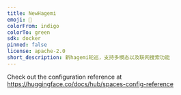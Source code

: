 ```yaml
---
title: NewHagemi
emoji: 🏃
colorFrom: indigo
colorTo: green
sdk: docker
pinned: false
license: apache-2.0
short_description: 新hagemi轮巡，支持多模态以及联网搜索功能
---
```


Check out the configuration reference at https://huggingface.co/docs/hub/spaces-config-reference
